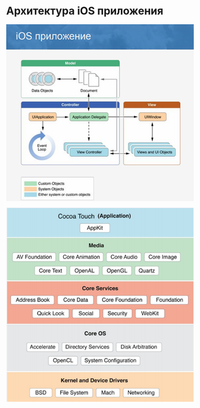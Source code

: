 # Архитектура iOS приложения

![MVC &#x432; iOS &#x43F;&#x440;&#x438;&#x43B;&#x43E;&#x436;&#x435;&#x43D;&#x438;&#x44F;&#x445;](../../../.gitbook/assets/mvc_v_ios_prilozheniyakh.png)

![&#x410;&#x440;&#x445;&#x438;&#x442;&#x435;&#x43A;&#x442;&#x443;&#x440;&#x430; iOS &#x43F;&#x440;&#x438;&#x43B;&#x43E;&#x436;&#x435;&#x43D;&#x438;&#x439;](../../../.gitbook/assets/arkhitektura_ios_prilozhenii.png)



